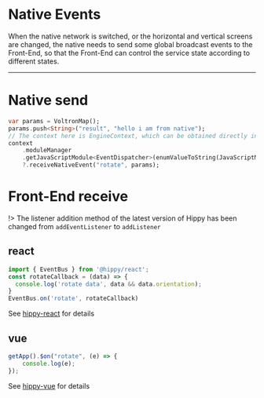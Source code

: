 # Native Events

When the native network is switched, or the horizontal and vertical screens are changed, the native needs to send some global broadcast events to the Front-End, so that the Front-End can control the service state according to different states.

---

# Native send

```dart
var params = VoltronMap();
params.push<String>("result", "hello i am from native");
// The context here is EngineContext, which can be obtained directly in the module
context
    .moduleManager
    .getJavaScriptModule<EventDispatcher>(enumValueToString(JavaScriptModuleType.EventDispatcher))
    ?.receiveNativeEvent("rotate", params);
```

# Front-End receive

!> The listener addition method of the latest version of Hippy has been changed from `addEventListener` to `addListener`

## react

```jsx
import { EventBus } from '@hippy/react';
const rotateCallback = (data) => {
  console.log('rotate data', data && data.orientation);
}
EventBus.on('rotate', rotateCallback)
```

See [hippy-react](hippy-react/native-event?id=eventbus) for details

## vue

```js
getApp().$on("rotate", (e) => {
    console.log(e);
});
```

See [hippy-vue](hippy-vue/native-event?id=event-listener) for details

